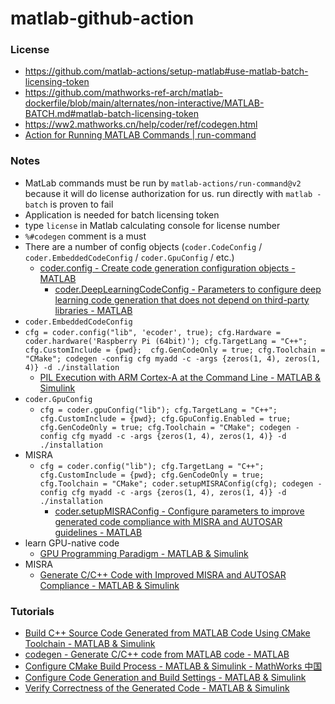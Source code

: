 matlab-github-action
====================

### License
- https://github.com/matlab-actions/setup-matlab#use-matlab-batch-licensing-token
- https://github.com/mathworks-ref-arch/matlab-dockerfile/blob/main/alternates/non-interactive/MATLAB-BATCH.md#matlab-batch-licensing-token
- https://ww2.mathworks.cn/help/coder/ref/codegen.html
- [Action for Running MATLAB Commands | run-command](https://braverclient.github.io/run-command/)
  
### Notes
- MatLab commands must be run by `matlab-actions/run-command@v2` because it will do license authorization for us. run directly with `matlab -batch` is proven to fail
- Application is needed for batch licensing token
- type `license` in Matlab calculating console for license number
- `%#codegen` comment is a must
- There are a number of config objects (`coder.CodeConfig` / `coder.EmbeddedCodeConfig` / `coder.GpuConfig` / etc.)
  - [coder.config - Create code generation configuration objects - MATLAB](https://www.mathworks.com/help/coder/ref/coder.config.html)
    - [coder.DeepLearningCodeConfig - Parameters to configure deep learning code generation that does not depend on third-party libraries - MATLAB](https://www.mathworks.com/help/coder/ref/coder.deeplearningcodeconfig.html)
-  `coder.EmbeddedCodeConfig`
  - `cfg = coder.config("lib", 'ecoder', true); cfg.Hardware = coder.hardware('Raspberry Pi (64bit)'); cfg.TargetLang = "C++"; cfg.CustomInclude = {pwd};  cfg.GenCodeOnly = true; cfg.Toolchain = "CMake"; codegen -config cfg myadd -c -args {zeros(1, 4), zeros(1, 4)} -d ./installation`
    - [PIL Execution with ARM Cortex-A at the Command Line - MATLAB & Simulink](https://www.mathworks.com/help/ecoder/ug/pil-execution-with-arm-cortex-a-from-command-line.html)
- `coder.GpuConfig`
  - `cfg = coder.gpuConfig("lib"); cfg.TargetLang = "C++"; cfg.CustomInclude = {pwd}; cfg.GpuConfig.Enabled = true; cfg.GenCodeOnly = true; cfg.Toolchain = "CMake"; codegen -config cfg myadd -c -args {zeros(1, 4), zeros(1, 4)} -d ./installation`
- MISRA
  - `cfg = coder.config("lib"); cfg.TargetLang = "C++"; cfg.CustomInclude = {pwd}; cfg.GenCodeOnly = true; cfg.Toolchain = "CMake"; coder.setupMISRAConfig(cfg); codegen -config cfg myadd -c -args {zeros(1, 4), zeros(1, 4)} -d ./installation`
    - [coder.setupMISRAConfig - Configure parameters to improve generated code compliance with MISRA and AUTOSAR guidelines - MATLAB](https://www.mathworks.com/help/ecoder/ref/coder.setupmisraconfig.html)
- learn GPU-native code
  - [GPU Programming Paradigm - MATLAB & Simulink](https://www.mathworks.com/help/gpucoder/gs/gpu-prog-paradigm.html)
- MISRA
  - [Generate C/C++ Code with Improved MISRA and AUTOSAR Compliance - MATLAB & Simulink](https://www.mathworks.com/help/ecoder/ug/generate-cc-code-with-improved-misra-compliance.html)
### Tutorials
- [Build C++ Source Code Generated from MATLAB Code Using CMake Toolchain - MATLAB & Simulink](https://www.mathworks.com/help/coder/ug/build-generated-code-using-cmake.html)
- [codegen - Generate C/C++ code from MATLAB code - MATLAB](https://www.mathworks.com/help/coder/ref/codegen.html#d126e4860)
- [Configure CMake Build Process - MATLAB & Simulink - MathWorks 中国](https://www.mathworks.com/help/coder/ug/configure-cmake-build-process.html?requestedDomain=cn)
- [Configure Code Generation and Build Settings - MATLAB & Simulink](https://www.mathworks.com/help/coder/ug/build-setting-configuration.html)
- [Verify Correctness of the Generated Code - MATLAB & Simulink](https://www.mathworks.com/help/gpucoder/gs/gpucoder-verification.html)

